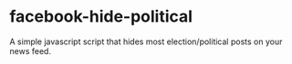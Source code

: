 # facebook-hide-political
A simple javascript script that hides most election/political posts on your news feed.
